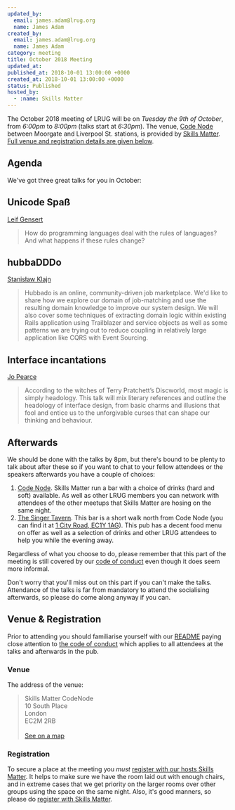 ```yaml
---
updated_by:
  email: james.adam@lrug.org
  name: James Adam
created_by:
  email: james.adam@lrug.org
  name: James Adam
category: meeting
title: October 2018 Meeting
updated_at:
published_at: 2018-10-01 13:00:00 +0000
created_at: 2018-10-01 13:00:00 +0000
status: Published
hosted_by:
  - :name: Skills Matter
---
```


The October 2018 meeting of LRUG will be on *Tuesday the 9th of October*,
from _6:00pm_ to _8:00pm_ (talks start at _6:30pm_).  The venue, [Code
Node][skills-matter-venue] between Moorgate and Liverpool St. stations, is
provided by [Skills Matter](http://www.skillsmatter.com).  [Full venue and
registration details are given below](#october18registration).

## Agenda

We've got three great talks for you in October:

## Unicode Spaß 
[Leif Gensert](https://twitter.com/leifg)

> How do programming languages deal with the rules of languages? And what happens if these rules change?


## hubbaDDDo
[Stanisław Klajn](https://skillsmatter.com/members/broisatse)

> Hubbado is an online, community-driven job marketplace. We'd like to share how we explore our domain of job-matching and use the resulting domain knowledge to improve our system design. We will also cover some techniques of extracting domain logic within existing Rails application using Trailblazer and service objects as well as some patterns we are trying out to reduce coupling in relatively large application like CQRS with Event Sourcing.

## Interface incantations
[Jo Pearce](https://twitter.com/jdpearce)

> According to the witches of Terry Pratchett’s Discworld, most magic is simply headology. This talk will mix literary references and outline the headology of interface design, from basic charms and illusions that fool and entice us to the unforgivable curses that can shape our thinking and behaviour.


## Afterwards

We should be done with the talks by 8pm, but there's bound to be plenty
to talk about after these so if you want to chat to your fellow attendees or
the speakers afterwards you have a couple of choices:

1. [Code Node][skills-matter-venue].  Skills Matter run a bar with a choice of
   drinks (hard and soft) available.  As well as other LRUG members you can
   network with attendees of the other meetups that Skills Matter are hosing on
   the same night.
2. [The Singer Tavern](http://singertavern.com/).  This bar is a short walk
   north from Code Node (you can find it at [1 City Road, EC1Y
   1AG](https://goo.gl/maps/w9kPu)).  This pub has a decent food menu on offer
   as well as a selection of drinks and other LRUG attendees to help you
   while the evening away.

Regardless of what you choose to do, please remember that this part of the
meeting is still covered by our [code of
conduct](http://readme.lrug.org/#code-of-condut) even though it does seem more
informal.

Don't worry that you'll miss out on this part if you can't make the talks.
Attendance of the talks is far from mandatory to attend the socialising
afterwards, so please do come along anyway if you can.

Venue & Registration <a name="october18registration">&nbsp;</a>
-----------------------------------------------------------

Prior to attending you should familiarise yourself with our
[README](http://readme.lrug.org/) paying close attention to [the code of
conduct](http://readme.lrug.org/#code-of-conduct) which applies to
all attendees at the talks and afterwards in the pub.

### Venue

The address of the venue:

> Skills Matter CodeNode<br/>10 South Place<br/>London<br/>EC2M 2RB<br/><br/>[See on a map](https://goo.gl/maps/ONJT4)

### Registration

To secure a place at the meeting you *must* [register with our hosts
Skills Matter][skills-matter-event].  It helps to
make sure we have the room laid out with enough chairs, and in extreme cases
that we get priority on the larger rooms over other groups using the space on
the same night.  Also, it's good manners, so please do [register with Skills
Matter][skills-matter-event].

[skills-matter-venue]: https://skillsmatter.com/locations/264-skills-matter-codenode
[skills-matter-event]: https://skillsmatter.com/meetups/11287-lrug-london-ruby-user-group
